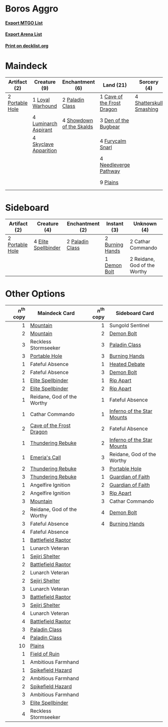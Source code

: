 # Boros Aggro

#### [Export MTGO List](../collection/Boros%20Aggro/Boros%20Aggro.txt)
#### [Export Arena List](../collection/Boros%20Aggro/Boros%20Aggro_arena.txt)
#### [Print on decklist.org](http://decklist.org/?deckmain=4%09Brutal%20Cathar%0A1%09Cave%20of%20the%20Frost%20Dragon%0A3%09Den%20of%20the%20Bugbear%0A4%09Furycalm%20Snarl%0A4%09Intrepid%20Adversary%0A1%09Loyal%20Warhound%0A4%09Luminarch%20Aspirant%0A4%09Moonveil%20Regent%0A4%09Needleverge%20Pathway%0A2%09Paladin%20Class%0A9%09Plains%0A2%09Portable%20Hole%0A2%09Reckless%20Stormseeker%0A4%09Sacred%20Fire%0A4%09Shatterskull%20Smashing%0A4%09Showdown%20of%20the%20Skalds%0A4%09Skyclave%20Apparition&deckside=2%09Burning%20Hands%0A2%09Cathar%20Commando%0A1%09Demon%20Bolt%0A4%09Elite%20Spellbinder%0A2%09Paladin%20Class%0A2%09Portable%20Hole%0A2%09Reidane,%20God%20of%20the%20Worthy)
# Maindeck

|                                       Artifact (2)                                       |                                          Creature (9)                                          |                                          Enchantment (6)                                          |                                              Land (21)                                              |                                           Sorcery (4)                                            |     Unknown (18)     |
|------------------------------------------------------------------------------------------|------------------------------------------------------------------------------------------------|---------------------------------------------------------------------------------------------------|-----------------------------------------------------------------------------------------------------|--------------------------------------------------------------------------------------------------|----------------------|
|2 [Portable Hole](http://gatherer.wizards.com/Pages/Card/Details.aspx?multiverseid=527320)|1 [Loyal Warhound](http://gatherer.wizards.com/Pages/Card/Details.aspx?multiverseid=527310)     |2 [Paladin Class](http://gatherer.wizards.com/Pages/Card/Details.aspx?multiverseid=527316)         |1 [Cave of the Frost Dragon](http://gatherer.wizards.com/Pages/Card/Details.aspx?multiverseid=527540)|4 [Shatterskull Smashing](http://gatherer.wizards.com/Pages/Card/Details.aspx?multiverseid=491802)|4 Brutal Cathar       |
|                                                                                          |4 [Luminarch Aspirant](http://gatherer.wizards.com/Pages/Card/Details.aspx?multiverseid=491647) |4 [Showdown of the Skalds](http://gatherer.wizards.com/Pages/Card/Details.aspx?multiverseid=503845)|3 [Den of the Bugbear](http://gatherer.wizards.com/Pages/Card/Details.aspx?multiverseid=527541)      |                                                                                                  |4 Intrepid Adversary  |
|                                                                                          |4 [Skyclave Apparition](http://gatherer.wizards.com/Pages/Card/Details.aspx?multiverseid=495603)|                                                                                                   |4 [Furycalm Snarl](http://gatherer.wizards.com/Pages/Card/Details.aspx?multiverseid=513758)          |                                                                                                  |4 Moonveil Regent     |
|                                                                                          |                                                                                                |                                                                                                   |4 [Needleverge Pathway](http://gatherer.wizards.com/Pages/Card/Details.aspx?multiverseid=491918)     |                                                                                                  |2 Reckless Stormseeker|
|                                                                                          |                                                                                                |                                                                                                   |9 [Plains](http://gatherer.wizards.com/Pages/Card/Details.aspx?multiverseid=439856)                  |                                                                                                  |4 Sacred Fire         |


# Sideboard

|                                       Artifact (2)                                       |                                         Creature (4)                                         |                                     Enchantment (2)                                      |                                       Instant (3)                                        |        Unknown (4)         |
|------------------------------------------------------------------------------------------|----------------------------------------------------------------------------------------------|------------------------------------------------------------------------------------------|------------------------------------------------------------------------------------------|----------------------------|
|2 [Portable Hole](http://gatherer.wizards.com/Pages/Card/Details.aspx?multiverseid=527320)|4 [Elite Spellbinder](http://gatherer.wizards.com/Pages/Card/Details.aspx?multiverseid=513494)|2 [Paladin Class](http://gatherer.wizards.com/Pages/Card/Details.aspx?multiverseid=527316)|2 [Burning Hands](http://gatherer.wizards.com/Pages/Card/Details.aspx?multiverseid=527422)|2 Cathar Commando           |
|                                                                                          |                                                                                              |                                                                                          |1 [Demon Bolt](http://gatherer.wizards.com/Pages/Card/Details.aspx?multiverseid=503741)   |2 Reidane, God of the Worthy|


# Other Options

|*n*<sup>th</sup> copy|                                           Maindeck Card                                           |*n*<sup>th</sup> copy|                                           Sideboard Card                                            |
|--------------------:|---------------------------------------------------------------------------------------------------|--------------------:|-----------------------------------------------------------------------------------------------------|
|                    1|[Mountain](http://gatherer.wizards.com/Pages/Card/Details.aspx?multiverseid=439859)                |                    1|Sungold Sentinel                                                                                     |
|                    2|[Mountain](http://gatherer.wizards.com/Pages/Card/Details.aspx?multiverseid=439859)                |                    2|[Demon Bolt](http://gatherer.wizards.com/Pages/Card/Details.aspx?multiverseid=503741)                |
|                    3|Reckless Stormseeker                                                                               |                    3|[Paladin Class](http://gatherer.wizards.com/Pages/Card/Details.aspx?multiverseid=527316)             |
|                    3|[Portable Hole](http://gatherer.wizards.com/Pages/Card/Details.aspx?multiverseid=527320)           |                    3|[Burning Hands](http://gatherer.wizards.com/Pages/Card/Details.aspx?multiverseid=527422)             |
|                    1|Fateful Absence                                                                                    |                    1|[Heated Debate](http://gatherer.wizards.com/Pages/Card/Details.aspx?multiverseid=513583)             |
|                    2|Fateful Absence                                                                                    |                    3|[Demon Bolt](http://gatherer.wizards.com/Pages/Card/Details.aspx?multiverseid=503741)                |
|                    1|[Elite Spellbinder](http://gatherer.wizards.com/Pages/Card/Details.aspx?multiverseid=513494)       |                    1|[Rip Apart](http://gatherer.wizards.com/Pages/Card/Details.aspx?multiverseid=513717)                 |
|                    2|[Elite Spellbinder](http://gatherer.wizards.com/Pages/Card/Details.aspx?multiverseid=513494)       |                    2|[Rip Apart](http://gatherer.wizards.com/Pages/Card/Details.aspx?multiverseid=513717)                 |
|                    1|Reidane, God of the Worthy                                                                         |                    1|Fateful Absence                                                                                      |
|                    1|Cathar Commando                                                                                    |                    1|[Inferno of the Star Mounts](http://gatherer.wizards.com/Pages/Card/Details.aspx?multiverseid=527438)|
|                    2|[Cave of the Frost Dragon](http://gatherer.wizards.com/Pages/Card/Details.aspx?multiverseid=527540)|                    2|Fateful Absence                                                                                      |
|                    1|[Thundering Rebuke](http://gatherer.wizards.com/Pages/Card/Details.aspx?multiverseid=491814)       |                    2|[Inferno of the Star Mounts](http://gatherer.wizards.com/Pages/Card/Details.aspx?multiverseid=527438)|
|                    1|[Emeria's Call](http://gatherer.wizards.com/Pages/Card/Details.aspx?multiverseid=491633)           |                    3|Reidane, God of the Worthy                                                                           |
|                    2|[Thundering Rebuke](http://gatherer.wizards.com/Pages/Card/Details.aspx?multiverseid=491814)       |                    3|[Portable Hole](http://gatherer.wizards.com/Pages/Card/Details.aspx?multiverseid=527320)             |
|                    3|[Thundering Rebuke](http://gatherer.wizards.com/Pages/Card/Details.aspx?multiverseid=491814)       |                    1|[Guardian of Faith](http://gatherer.wizards.com/Pages/Card/Details.aspx?multiverseid=527305)         |
|                    1|Angelfire Ignition                                                                                 |                    2|[Guardian of Faith](http://gatherer.wizards.com/Pages/Card/Details.aspx?multiverseid=527305)         |
|                    2|Angelfire Ignition                                                                                 |                    3|[Rip Apart](http://gatherer.wizards.com/Pages/Card/Details.aspx?multiverseid=513717)                 |
|                    3|[Mountain](http://gatherer.wizards.com/Pages/Card/Details.aspx?multiverseid=439859)                |                    3|Cathar Commando                                                                                      |
|                    2|Reidane, God of the Worthy                                                                         |                    4|[Demon Bolt](http://gatherer.wizards.com/Pages/Card/Details.aspx?multiverseid=503741)                |
|                    3|Fateful Absence                                                                                    |                    4|[Burning Hands](http://gatherer.wizards.com/Pages/Card/Details.aspx?multiverseid=527422)             |
|                    4|Fateful Absence                                                                                    |                     |                                                                                                     |
|                    1|[Battlefield Raptor](http://gatherer.wizards.com/Pages/Card/Details.aspx?multiverseid=503607)      |                     |                                                                                                     |
|                    1|Lunarch Veteran                                                                                    |                     |                                                                                                     |
|                    1|[Sejiri Shelter](http://gatherer.wizards.com/Pages/Card/Details.aspx?multiverseid=491662)          |                     |                                                                                                     |
|                    2|[Battlefield Raptor](http://gatherer.wizards.com/Pages/Card/Details.aspx?multiverseid=503607)      |                     |                                                                                                     |
|                    2|Lunarch Veteran                                                                                    |                     |                                                                                                     |
|                    2|[Sejiri Shelter](http://gatherer.wizards.com/Pages/Card/Details.aspx?multiverseid=491662)          |                     |                                                                                                     |
|                    3|Lunarch Veteran                                                                                    |                     |                                                                                                     |
|                    3|[Battlefield Raptor](http://gatherer.wizards.com/Pages/Card/Details.aspx?multiverseid=503607)      |                     |                                                                                                     |
|                    3|[Sejiri Shelter](http://gatherer.wizards.com/Pages/Card/Details.aspx?multiverseid=491662)          |                     |                                                                                                     |
|                    4|Lunarch Veteran                                                                                    |                     |                                                                                                     |
|                    4|[Battlefield Raptor](http://gatherer.wizards.com/Pages/Card/Details.aspx?multiverseid=503607)      |                     |                                                                                                     |
|                    3|[Paladin Class](http://gatherer.wizards.com/Pages/Card/Details.aspx?multiverseid=527316)           |                     |                                                                                                     |
|                    4|[Paladin Class](http://gatherer.wizards.com/Pages/Card/Details.aspx?multiverseid=527316)           |                     |                                                                                                     |
|                   10|[Plains](http://gatherer.wizards.com/Pages/Card/Details.aspx?multiverseid=439856)                  |                     |                                                                                                     |
|                    1|[Field of Ruin](http://gatherer.wizards.com/Pages/Card/Details.aspx?multiverseid=435415)           |                     |                                                                                                     |
|                    1|Ambitious Farmhand                                                                                 |                     |                                                                                                     |
|                    1|[Spikefield Hazard](http://gatherer.wizards.com/Pages/Card/Details.aspx?multiverseid=491809)       |                     |                                                                                                     |
|                    2|Ambitious Farmhand                                                                                 |                     |                                                                                                     |
|                    2|[Spikefield Hazard](http://gatherer.wizards.com/Pages/Card/Details.aspx?multiverseid=491809)       |                     |                                                                                                     |
|                    3|Ambitious Farmhand                                                                                 |                     |                                                                                                     |
|                    3|[Elite Spellbinder](http://gatherer.wizards.com/Pages/Card/Details.aspx?multiverseid=513494)       |                     |                                                                                                     |
|                    4|Reckless Stormseeker                                                                               |                     |                                                                                                     |

